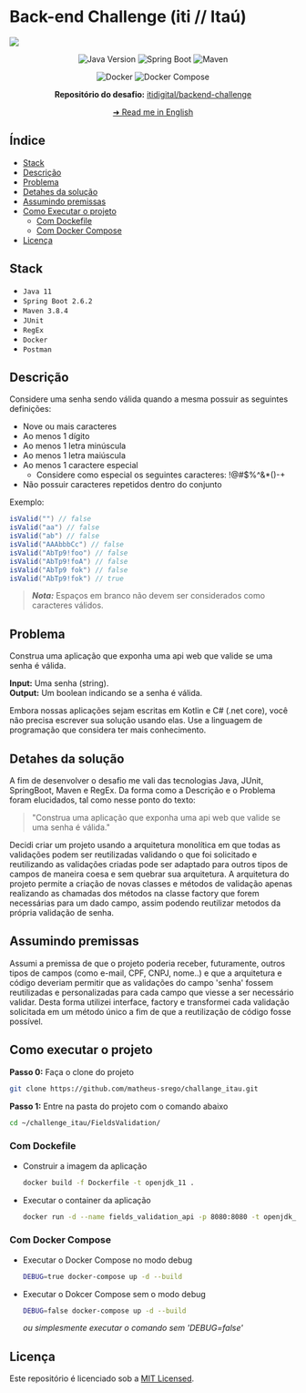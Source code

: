 # Back-end Challenge (iti // Itaú)

<img src="https://comoinvestirdinheiro.com/wp-content/uploads/2021/12/iti-itau.jpg"> 

<div align="center">

![Java Version](https://img.shields.io/badge/Java-v11-important)
![Spring Boot](https://img.shields.io/badge/spring_boot-%236DB33F)
![Maven](https://img.shields.io/badge/maven-%23C71A36)
 
</div>

<div align="center">

![Docker](https://img.shields.io/badge/docker-%232496ED)
![Docker Compose](https://img.shields.io/badge/docker--compose-%230055A4)

</div>

<div align="center">

**Repositório do desafio:** [itidigital/backend-challenge](https://github.com/itidigital/backend-challenge)

</div>

<div align="center">

[➜ Read me in English](https://github.com/matheus-srego/challenge_itau/blob/main/README.md)

</div>

## Índice
 - [Stack](#stack)
 - [Descrição](#descrição)
 - [Problema](#problema)
 - [Detahes da solução](#detalhes-da-solução)
 - [Assumindo premissas](#assumindo-premissas)
 - [Como Executar o projeto](#como-executar-o-projeto)
    - [Com Dockefile](#com-dockerfile)
    - [Com Docker Compose](#com-docker-compose)
 - [Licença](#licença)

## Stack

 - ```Java 11```
 - ```Spring Boot 2.6.2```
 - ```Maven 3.8.4```
 - ```JUnit```
 - ```RegEx```
 - ```Docker```
 - ```Postman```

## Descrição

Considere uma senha sendo válida quando a mesma possuir as seguintes definições:

- Nove ou mais caracteres
- Ao menos 1 dígito
- Ao menos 1 letra minúscula
- Ao menos 1 letra maiúscula
- Ao menos 1 caractere especial
  - Considere como especial os seguintes caracteres: !@#$%^&*()-+
- Não possuir caracteres repetidos dentro do conjunto

Exemplo:  

```java
isValid("") // false  
isValid("aa") // false  
isValid("ab") // false  
isValid("AAAbbbCc") // false  
isValid("AbTp9!foo") // false  
isValid("AbTp9!foA") // false
isValid("AbTp9 fok") // false
isValid("AbTp9!fok") // true
```

> **_Nota:_**  Espaços em branco não devem ser considerados como caracteres válidos.

## Problema

Construa uma aplicação que exponha uma api web que valide se uma senha é válida.

**Input:** Uma senha (string).  
**Output:** Um boolean indicando se a senha é válida.

Embora nossas aplicações sejam escritas em Kotlin e C# (.net core), você não precisa escrever sua solução usando elas. Use a linguagem de programação que considera ter mais conhecimento.

## Detahes da solução
A fim de desenvolver o desafio me vali das tecnologias Java, JUnit, SpringBoot, Maven e RegEx. Da forma como a Descrição e o Problema foram elucidados, tal como nesse ponto do texto:

 > "Construa uma aplicação que exponha uma api web que valide se uma senha é válida."

Decidi criar um projeto usando a arquitetura monolítica em que todas as validações podem ser reutilizadas validando o que foi solicitado e reutilizando as validações criadas pode ser adaptado para outros tipos de campos de maneira coesa e sem quebrar sua arquitetura. A arquitetura do projeto permite a criação de novas classes e métodos de validação apenas realizando as chamadas dos métodos na classe factory que forem necessárias para um dado campo, assim podendo reutilizar metodos da própria validação de senha.

## Assumindo premissas
Assumi a premissa de que o projeto poderia receber, futuramente, outros tipos de campos (como e-mail, CPF, CNPJ, nome..) e que a arquitetura e  código deveriam permitir que as validações do campo 'senha' fossem reutilizadas e personalizadas para cada campo que viesse a ser necessário validar. Desta forma utilizei interface, factory e transformei cada validação solicitada em um método único a fim de que a reutilização de código fosse possível.

## Como executar o projeto

**Passo 0:** Faça o clone do projeto
```bash
git clone https://github.com/matheus-srego/challange_itau.git
```

**Passo 1:** Entre na pasta do projeto com o comando abaixo
```bash
cd ~/challenge_itau/FieldsValidation/
```
### Com Dockefile
 - Construir a imagem da aplicação
    ```bash
    docker build -f Dockerfile -t openjdk_11 .
    ```

- Executar o container da aplicação
    ```bash
    docker run -d --name fields_validation_api -p 8080:8080 -t openjdk_11
    ```

### Com Docker Compose
 - Executar o Docker Compose no modo debug
    ```bash
    DEBUG=true docker-compose up -d --build
    ```

 - Executar o Dokcer Compose sem o modo debug
    ```bash
    DEBUG=false docker-compose up -d --build
    ```
    *ou simplesmente executar o comando sem 'DEBUG=false'*

## Licença
Este repositório é licenciado sob a [MIT Licensed](https://github.com/matheus-srego/challenge_itau/blob/main/LICENSE).
